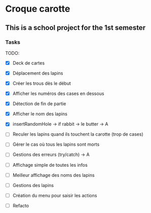 # Croque carotte

## This is a school project for the 1st semester


### Tasks

TODO:
- [X] Deck de cartes
- [X] Déplacement des lapins
- [X] Créer les trous dès le début
- [X] Afficher les numéros des cases en dessous
- [X] Détection de fin de partie
- [X] Afficher le nom des lapins
- [X] insertRandomHole -> if rabbit -> le butter -> A
- [ ] Reculer les lapins quand ils touchent la carotte (trop de cases)
- [ ] Gérer le cas où tous les lapins sont morts
- [ ] Gestions des erreurs (try/catch) -> A
- [ ] Affichage simple de toutes les infos


- [ ] Meilleur affichage des noms des lapins
- [ ] Gestions des lapins
- [ ] Création du menu pour saisir les actions
- [ ] Refacto
